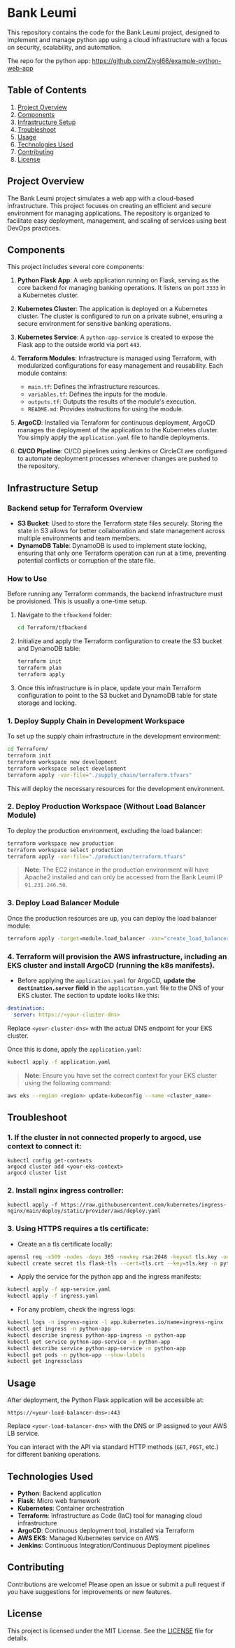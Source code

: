 # Bank Leumi

This repository contains the code for the Bank Leumi project, designed to implement and manage python app using a cloud infrastructure with a focus on security, scalability, and automation.

The repo for the python app:
https://github.com/Zivgl66/example-python-web-app

## Table of Contents

1. [Project Overview](#project-overview)
2. [Components](#components)
3. [Infrastructure Setup](#infrastructure-setup)
4. [Troubleshoot](#troubleshoot)
5. [Usage](#usage)
6. [Technologies Used](#technologies-used)
7. [Contributing](#contributing)
8. [License](#license)

## Project Overview

The Bank Leumi project simulates a web app with a cloud-based infrastructure. This project focuses on creating an efficient and secure environment for managing applications. The repository is organized to facilitate easy deployment, management, and scaling of services using best DevOps practices.

## Components

This project includes several core components:

1. **Python Flask App**: A web application running on Flask, serving as the core backend for managing banking operations. It listens on port `3333` in a Kubernetes cluster.

2. **Kubernetes Cluster**: The application is deployed on a Kubernetes cluster. The cluster is configured to run on a private subnet, ensuring a secure environment for sensitive banking operations.

3. **Kubernetes Service**: A `python-app-service` is created to expose the Flask app to the outside world via port `443`.

4. **Terraform Modules**: Infrastructure is managed using Terraform, with modularized configurations for easy management and reusability. Each module contains:

   - `main.tf`: Defines the infrastructure resources.
   - `variables.tf`: Defines the inputs for the module.
   - `outputs.tf`: Outputs the results of the module's execution.
   - `README.md`: Provides instructions for using the module.

5. **ArgoCD**: Installed via Terraform for continuous deployment, ArgoCD manages the deployment of the application to the Kubernetes cluster. You simply apply the `application.yaml` file to handle deployments.

6. **CI/CD Pipeline**: CI/CD pipelines using Jenkins or CircleCI are configured to automate deployment processes whenever changes are pushed to the repository.

## Infrastructure Setup

### Backend setup for Terraform Overview

- **S3 Bucket**: Used to store the Terraform state files securely. Storing the state in S3 allows for better collaboration and state management across multiple environments and team members.
- **DynamoDB Table**: DynamoDB is used to implement state locking, ensuring that only one Terraform operation can run at a time, preventing potential conflicts or corruption of the state file.

### How to Use

Before running any Terraform commands, the backend infrastructure must be provisioned. This is usually a one-time setup.

1. Navigate to the `tfbackend` folder:

   ```bash
   cd Terraform/tfbackend
   ```

2. Initialize and apply the Terraform configuration to create the S3 bucket and DynamoDB table:

   ```bash
   terraform init
   terraform plan
   terraform apply
   ```

3. Once this infrastructure is in place, update your main Terraform configuration to point to the S3 bucket and DynamoDB table for state storage and locking.

### 1. Deploy Supply Chain in Development Workspace

To set up the supply chain infrastructure in the development environment:

```bash
cd Terraform/
terraform init
terraform workspace new development
terraform workspace select development
terraform apply -var-file="./supply_chain/terraform.tfvars"
```

This will deploy the necessary resources for the development environment.

### 2. Deploy Production Workspace (Without Load Balancer Module)

To deploy the production environment, excluding the load balancer:

```bash
terraform workspace new production
terraform workspace select production
terraform apply -var-file="./production/terraform.tfvars"
```

> **Note**: The EC2 instance in the production environment will have Apache2 installed and can only be accessed from the Bank Leumi IP `91.231.246.50`.

### 3. Deploy Load Balancer Module

Once the production resources are up, you can deploy the load balancer module:

```bash
terraform apply -target=module.load_balancer -var="create_load_balancer=true"
```

### 4. Terraform will provision the AWS infrastructure, including an EKS cluster and install ArgoCD (running the k8s manifests).

- Before applying the `application.yaml` for ArgoCD, **update the `destination.server` field** in the `application.yaml` file to the DNS of your EKS cluster. The section to update looks like this:

```yaml
destination:
  server: https://<your-cluster-dns>
```

Replace `<your-cluster-dns>` with the actual DNS endpoint for your EKS cluster.

Once this is done, apply the `application.yaml`:

```bash
kubectl apply -f application.yaml
```

> **Note**: Ensure you have set the correct context for your EKS cluster using the following command:

```bash
aws eks --region <region> update-kubeconfig --name <cluster_name>
```

## Troubleshoot

### 1. If the cluster in not connected properly to argocd, use context to connect it:

```basah
kubectl config get-contexts
argocd cluster add <your-eks-context>
argocd cluster list
```

### 2. Install nginx ingress controller:

```basah
kubectl apply -f https://raw.githubusercontent.com/kubernetes/ingress-nginx/main/deploy/static/provider/aws/deploy.yaml
```

### 3. Using HTTPS requires a tls certificate:

- Create an a tls certificate locally:

```bash
openssl req -x509 -nodes -days 365 -newkey rsa:2048 -keyout tls.key -out tls.crt -subj "/CN=example.com/O=example"
kubectl create secret tls flask-tls --cert=tls.crt --key=tls.key -n python-app
```

- Apply the service for the python app and the ingress manifests:

```bash
kubectl apply -f app-service.yaml
kubectl apply -f ingress.yaml
```

- For any problem, check the ingress logs:

```bash
kubectl logs -n ingress-nginx -l app.kubernetes.io/name=ingress-nginx
kubectl get ingress -n python-app
kubectl describe ingress python-app-ingress -n python-app
kubectl get service python-app-service -n python-app
kubectl describe service python-app-service -n python-app
kubectl get pods -n python-app --show-labels
kubectl get ingressclass
```

## Usage

After deployment, the Python Flask application will be accessible at:

```
https://<your-load-balancer-dns>:443
```

Replace `<your-load-balancer-dns>` with the DNS or IP assigned to your AWS LB service.

You can interact with the API via standard HTTP methods (`GET`, `POST`, etc.) for different banking operations.

## Technologies Used

- **Python**: Backend application
- **Flask**: Micro web framework
- **Kubernetes**: Container orchestration
- **Terraform**: Infrastructure as Code (IaC) tool for managing cloud infrastructure
- **ArgoCD**: Continuous deployment tool, installed via Terraform
- **AWS EKS**: Managed Kubernetes service on AWS
- **Jenkins**: Continuous Integration/Continuous Deployment pipelines

## Contributing

Contributions are welcome! Please open an issue or submit a pull request if you have suggestions for improvements or new features.

## License

This project is licensed under the MIT License. See the [LICENSE](LICENSE) file for details.
